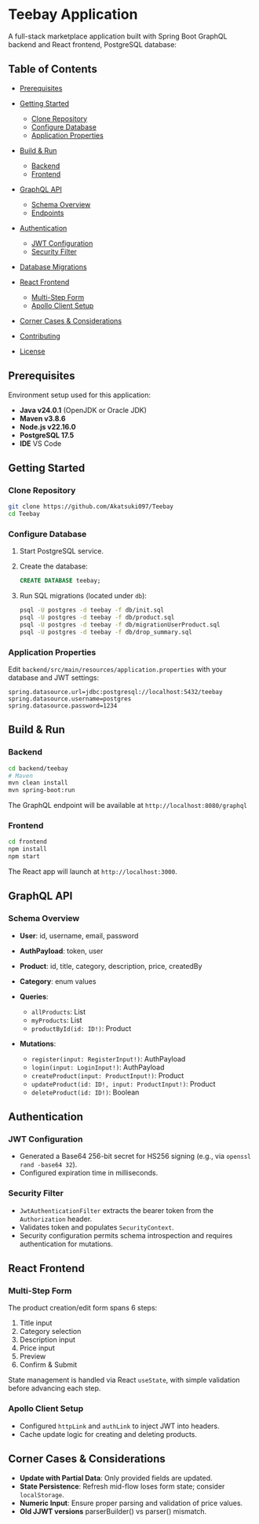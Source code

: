 # Teebay Application

A full-stack marketplace application built with Spring Boot GraphQL backend and React frontend, PostgreSQL database:

## Table of Contents

* [Prerequisites](#prerequisites)
* [Getting Started](#getting-started)

  * [Clone Repository](#clone-repository)
  * [Configure Database](#configure-database)
  * [Application Properties](#application-properties)
* [Build & Run](#build--run)

  * [Backend](#backend)
  * [Frontend](#frontend)
* [GraphQL API](#graphql-api)

  * [Schema Overview](#schema-overview)
  * [Endpoints](#endpoints)
* [Authentication](#authentication)

  * [JWT Configuration](#jwt-configuration)
  * [Security Filter](#security-filter)
* [Database Migrations](#database-migrations)
* [React Frontend](#react-frontend)

  * [Multi-Step Form](#multi-step-form)
  * [Apollo Client Setup](#apollo-client-setup)
* [Corner Cases & Considerations](#corner-cases--considerations)
* [Contributing](#contributing)
* [License](#license)

## Prerequisites

Environment setup used for this application:

* **Java v24.0.1** (OpenJDK or Oracle JDK)
* **Maven v3.8.6**
* **Node.js v22.16.0** 
* **PostgreSQL 17.5**
* **IDE** VS Code

## Getting Started

### Clone Repository

```bash
git clone https://github.com/Akatsuki097/Teebay
cd Teebay
```

### Configure Database

1. Start PostgreSQL service.
2. Create the database:

   ```sql
   CREATE DATABASE teebay;
   ```
3. Run SQL migrations (located under `db`):

   ```bash
   psql -U postgres -d teebay -f db/init.sql
   psql -U postgres -d teebay -f db/product.sql
   psql -U postgres -d teebay -f db/migrationUserProduct.sql
   psql -U postgres -d teebay -f db/drop_summary.sql
   ```

### Application Properties

Edit `backend/src/main/resources/application.properties` with your database and JWT settings:

```properties
spring.datasource.url=jdbc:postgresql://localhost:5432/teebay
spring.datasource.username=postgres
spring.datasource.password=1234

```

## Build & Run

### Backend

```bash
cd backend/teebay
# Maven
mvn clean install
mvn spring-boot:run

```

The GraphQL endpoint will be available at `http://localhost:8080/graphql`
### Frontend

```bash
cd frontend
npm install           
npm start             
```

The React app will launch at `http://localhost:3000`.

## GraphQL API

### Schema Overview

* **User**: id, username, email, password
* **AuthPayload**: token, user
* **Product**: id, title, category, description, price, createdBy
* **Category**: enum values
* **Queries**:

  * `allProducts`: List<Product>
  * `myProducts`: List<Product>
  * `productById(id: ID!)`: Product
* **Mutations**:

  * `register(input: RegisterInput!)`: AuthPayload
  * `login(input: LoginInput!)`: AuthPayload
  * `createProduct(input: ProductInput!)`: Product
  * `updateProduct(id: ID!, input: ProductInput!)`: Product
  * `deleteProduct(id: ID!)`: Boolean


## Authentication

### JWT Configuration

* Generated a Base64 256-bit secret for HS256 signing (e.g., via `openssl rand -base64 32`).
* Configured expiration time in milliseconds.

### Security Filter

* `JwtAuthenticationFilter` extracts the bearer token from the `Authorization` header.
* Validates token and populates `SecurityContext`.
* Security configuration permits schema introspection and requires authentication for mutations.


## React Frontend

### Multi-Step Form

The product creation/edit form spans 6 steps:

1. Title input
2. Category selection
3. Description input
4. Price input
5. Preview
6. Confirm & Submit

State management is handled via React `useState`, with simple validation before advancing each step.

### Apollo Client Setup

* Configured `httpLink` and `authLink` to inject JWT into headers.
* Cache update logic for creating and deleting products.

## Corner Cases & Considerations

* **Update with Partial Data**: Only provided fields are updated.
* **State Persistence**: Refresh mid-flow loses form state; consider `localStorage`.
* **Numeric Input**: Ensure proper parsing and validation of price values.
* **Old JJWT versions**  parserBuilder() vs parser() mismatch.


